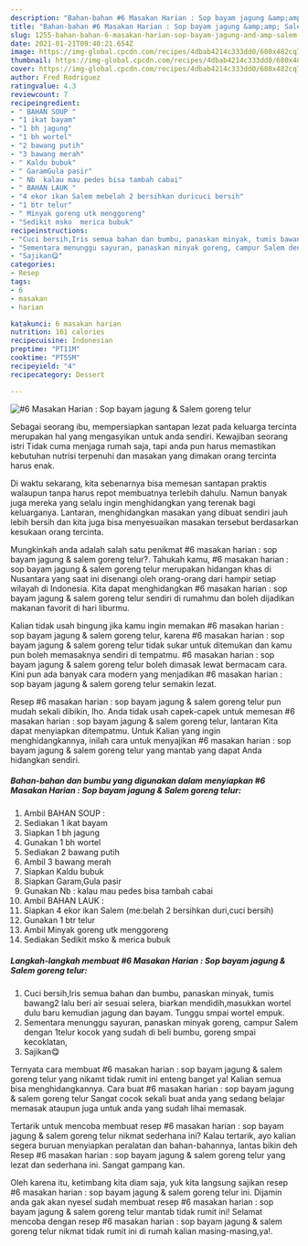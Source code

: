 ```yaml
---
description: "Bahan-bahan #6 Masakan Harian : Sop bayam jagung &amp;amp; Salem goreng telur yang nikmat Untuk Jualan"
title: "Bahan-bahan #6 Masakan Harian : Sop bayam jagung &amp;amp; Salem goreng telur yang nikmat Untuk Jualan"
slug: 1255-bahan-bahan-6-masakan-harian-sop-bayam-jagung-and-amp-salem-goreng-telur-yang-nikmat-untuk-jualan
date: 2021-01-21T09:40:21.654Z
image: https://img-global.cpcdn.com/recipes/4dbab4214c333dd0/680x482cq70/6-masakan-harian-sop-bayam-jagung-salem-goreng-telur-foto-resep-utama.jpg
thumbnail: https://img-global.cpcdn.com/recipes/4dbab4214c333dd0/680x482cq70/6-masakan-harian-sop-bayam-jagung-salem-goreng-telur-foto-resep-utama.jpg
cover: https://img-global.cpcdn.com/recipes/4dbab4214c333dd0/680x482cq70/6-masakan-harian-sop-bayam-jagung-salem-goreng-telur-foto-resep-utama.jpg
author: Fred Rodriguez
ratingvalue: 4.3
reviewcount: 7
recipeingredient:
- " BAHAN SOUP "
- "1 ikat bayam"
- "1 bh jagung"
- "1 bh wortel"
- "2 bawang putih"
- "3 bawang merah"
- " Kaldu bubuk"
- " GaramGula pasir"
- " Nb  kalau mau pedes bisa tambah cabai"
- " BAHAN LAUK "
- "4 ekor ikan Salem mebelah 2 bersihkan duricuci bersih"
- "1 btr telur"
- " Minyak goreng utk menggoreng"
- "Sedikit msko  merica bubuk"
recipeinstructions:
- "Cuci bersih,Iris semua bahan dan bumbu, panaskan minyak, tumis bawang2 lalu beri air sesuai selera, biarkan mendidih,masukkan wortel dulu baru kemudian jagung dan bayam. Tunggu smpai wortel empuk."
- "Sementara menunggu sayuran, panaskan minyak goreng, campur Salem dengan 1telur kocok yang sudah di beli bumbu, goreng smpai kecoklatan,"
- "Sajikan😋"
categories:
- Resep
tags:
- 6
- masakan
- harian

katakunci: 6 masakan harian 
nutrition: 161 calories
recipecuisine: Indonesian
preptime: "PT11M"
cooktime: "PT55M"
recipeyield: "4"
recipecategory: Dessert

---
```



![#6 Masakan Harian : Sop bayam jagung &amp; Salem goreng telur](https://img-global.cpcdn.com/recipes/4dbab4214c333dd0/680x482cq70/6-masakan-harian-sop-bayam-jagung-salem-goreng-telur-foto-resep-utama.jpg)

Sebagai seorang ibu, mempersiapkan santapan lezat pada keluarga tercinta merupakan hal yang mengasyikan untuk anda sendiri. Kewajiban seorang istri Tidak cuma menjaga rumah saja, tapi anda pun harus memastikan kebutuhan nutrisi terpenuhi dan masakan yang dimakan orang tercinta harus enak.

Di waktu  sekarang, kita sebenarnya bisa memesan santapan praktis walaupun tanpa harus repot membuatnya terlebih dahulu. Namun banyak juga mereka yang selalu ingin menghidangkan yang terenak bagi keluarganya. Lantaran, menghidangkan masakan yang dibuat sendiri jauh lebih bersih dan kita juga bisa menyesuaikan masakan tersebut berdasarkan kesukaan orang tercinta. 



Mungkinkah anda adalah salah satu penikmat #6 masakan harian : sop bayam jagung &amp; salem goreng telur?. Tahukah kamu, #6 masakan harian : sop bayam jagung &amp; salem goreng telur merupakan hidangan khas di Nusantara yang saat ini disenangi oleh orang-orang dari hampir setiap wilayah di Indonesia. Kita dapat menghidangkan #6 masakan harian : sop bayam jagung &amp; salem goreng telur sendiri di rumahmu dan boleh dijadikan makanan favorit di hari liburmu.

Kalian tidak usah bingung jika kamu ingin memakan #6 masakan harian : sop bayam jagung &amp; salem goreng telur, karena #6 masakan harian : sop bayam jagung &amp; salem goreng telur tidak sukar untuk ditemukan dan kamu pun boleh memasaknya sendiri di tempatmu. #6 masakan harian : sop bayam jagung &amp; salem goreng telur boleh dimasak lewat bermacam cara. Kini pun ada banyak cara modern yang menjadikan #6 masakan harian : sop bayam jagung &amp; salem goreng telur semakin lezat.

Resep #6 masakan harian : sop bayam jagung &amp; salem goreng telur pun mudah sekali dibikin, lho. Anda tidak usah capek-capek untuk memesan #6 masakan harian : sop bayam jagung &amp; salem goreng telur, lantaran Kita dapat menyiapkan ditempatmu. Untuk Kalian yang ingin menghidangkannya, inilah cara untuk menyajikan #6 masakan harian : sop bayam jagung &amp; salem goreng telur yang mantab yang dapat Anda hidangkan sendiri.

<!--inarticleads1-->

##### Bahan-bahan dan bumbu yang digunakan dalam menyiapkan #6 Masakan Harian : Sop bayam jagung &amp; Salem goreng telur:

1. Ambil  BAHAN SOUP :
1. Sediakan 1 ikat bayam
1. Siapkan 1 bh jagung
1. Gunakan 1 bh wortel
1. Sediakan 2 bawang putih
1. Ambil 3 bawang merah
1. Siapkan  Kaldu bubuk
1. Siapkan  Garam,Gula pasir
1. Gunakan  Nb : kalau mau pedes bisa tambah cabai
1. Ambil  BAHAN LAUK :
1. Siapkan 4 ekor ikan Salem (me:belah 2 bersihkan duri,cuci bersih)
1. Gunakan 1 btr telur
1. Ambil  Minyak goreng utk menggoreng
1. Sediakan Sedikit m*s*ko &amp; merica bubuk




<!--inarticleads2-->

##### Langkah-langkah membuat #6 Masakan Harian : Sop bayam jagung &amp; Salem goreng telur:

1. Cuci bersih,Iris semua bahan dan bumbu, panaskan minyak, tumis bawang2 lalu beri air sesuai selera, biarkan mendidih,masukkan wortel dulu baru kemudian jagung dan bayam. Tunggu smpai wortel empuk.
1. Sementara menunggu sayuran, panaskan minyak goreng, campur Salem dengan 1telur kocok yang sudah di beli bumbu, goreng smpai kecoklatan,
1. Sajikan😋




Ternyata cara membuat #6 masakan harian : sop bayam jagung &amp; salem goreng telur yang nikamt tidak rumit ini enteng banget ya! Kalian semua bisa menghidangkannya. Cara buat #6 masakan harian : sop bayam jagung &amp; salem goreng telur Sangat cocok sekali buat anda yang sedang belajar memasak ataupun juga untuk anda yang sudah lihai memasak.

Tertarik untuk mencoba membuat resep #6 masakan harian : sop bayam jagung &amp; salem goreng telur nikmat sederhana ini? Kalau tertarik, ayo kalian segera buruan menyiapkan peralatan dan bahan-bahannya, lantas bikin deh Resep #6 masakan harian : sop bayam jagung &amp; salem goreng telur yang lezat dan sederhana ini. Sangat gampang kan. 

Oleh karena itu, ketimbang kita diam saja, yuk kita langsung sajikan resep #6 masakan harian : sop bayam jagung &amp; salem goreng telur ini. Dijamin anda gak akan nyesel sudah membuat resep #6 masakan harian : sop bayam jagung &amp; salem goreng telur mantab tidak rumit ini! Selamat mencoba dengan resep #6 masakan harian : sop bayam jagung &amp; salem goreng telur nikmat tidak rumit ini di rumah kalian masing-masing,ya!.

